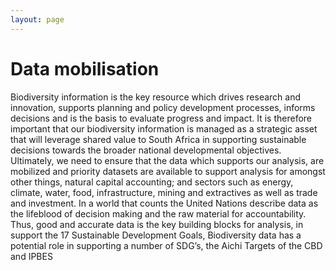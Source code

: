 ```yaml
---
layout: page
---
```

# **Data mobilisation**
Biodiversity information is the key resource which drives research and innovation, supports planning and policy development processes, informs decisions and 
is the basis to evaluate progress and impact. It is therefore important that our biodiversity information is managed as a strategic asset that will leverage shared value
to South Africa in supporting sustainable decisions towards the broader national developmental objectives.
Ultimately, we need to ensure that the data which supports our analysis, are mobilized and priority datasets are available to support analysis for amongst other things,
natural capital accounting; and sectors such as energy, climate, water, food, infrastructure, mining and extractives as well as trade and investment. 
In a world that counts the United Nations describe data as the lifeblood of decision making and the raw material for accountability.  Thus, good and accurate data is 
the key building blocks for analysis, in support the 17 Sustainable Development Goals, Biodiversity data  has a potential role in supporting a number of SDG’s,
the Aichi Targets of the CBD and IPBES
 
